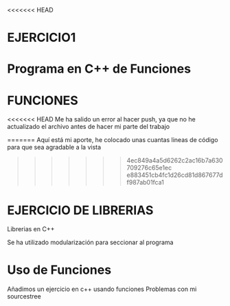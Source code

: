 <<<<<<< HEAD
# EJERCICIO1
Programa en C++ de Funciones
=======
# FUNCIONES

<<<<<<< HEAD
Me ha salido un error al hacer push, ya que no he actualizado el archivo antes de
hacer mi parte del trabajo

=======
Aquí está mi aporte, he colocado unas cuantas lineas de código para que sea agradable a la vista
>>>>>>> 4ec849a4a5d6262c2ac16b7a630709276c65e1ec
>>>>>>> e883451cb4fc1d26cd81d867677df987ab01fca1

# EJERCICIO DE LIBRERIAS
Librerias en C++

Se ha utilizado modularización para seccionar al programa

# Uso de Funciones
Añadimos un ejercicio en c++ usando funciones
Problemas con mi sourcestree
